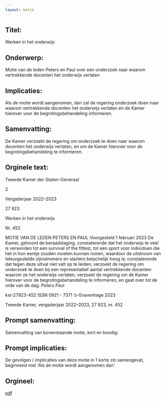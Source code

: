 ```yaml
---
layout: motie
---
```

## Titel:
Werken in het onderwijs
## Onderwerp:
Motie van de leden Peters en Paul over een onderzoek naar waarom vertrekkende docenten het onderwijs verlaten
## Implicaties:

Als de motie wordt aangenomen, dan zal de regering onderzoek doen naar waarom vertrekkende docenten het onderwijs verlaten en de Kamer hierover voor de begrotingsbehandeling informeren.
## Samenvatting:

De Kamer verzoekt de regering om onderzoek te doen naar waarom docenten het onderwijs verlaten, en om de Kamer hierover voor de begrotingsbehandeling te informeren.
## Orginele text:


Tweede Kamer der Staten-Generaal

2

Vergaderjaar 2022–2023

27 923

Werken in het onderwijs

Nr. 452

MOTIE VAN DE LEDEN PETERS EN PAUL
Voorgesteld 1 februari 2023
De Kamer,
gehoord de beraadslaging,
constaterende dat het onderwijs te veel is verworden tot een survival of
the fittest, tot een sport voor individuen die het in hun eentje zouden
moeten kunnen rooien, waardoor de uitstroom van teleurgestelde
zijinstromers en starters belachelijk hoog is;
constaterende dat tegen deze uitval niet valt op te leiden;
verzoekt de regering om onderzoek te doen bij een representatief aantal
vertrekkende docenten waarom ze het onderwijs verlaten;
verzoekt de regering om de Kamer hierover voor de begrotingsbehandeling te informeren,
en gaat over tot de orde van de dag.
Peters
Paul

kst-27923-452
ISSN 0921 - 7371
’s-Gravenhage 2023

Tweede Kamer, vergaderjaar 2022–2023, 27 923, nr. 452


## Prompt samenvatting:
Samenvatting van bovenstaande motie, kort en bondig:


## Prompt implicaties:
De gevolgen / implicaties van deze motie in 1 korte zin samengevat, beginnend met 'Als de motie wordt aangenomen dan' 

## Orgineel:
[pdf](https://gegevensmagazijn.tweedekamer.nl/OData/v4/2.0/Document(5d524f73-cbaf-435c-ba75-75a01b21880c)/resource)
